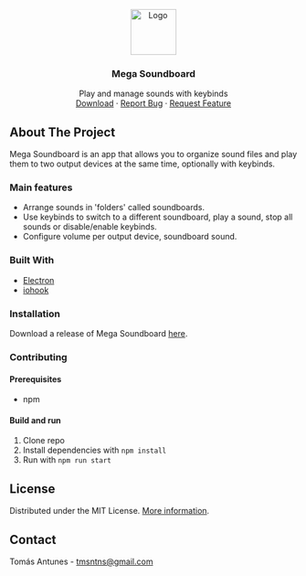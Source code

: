 <!-- PROJECT LOGO -->
<p align="center">
  <img src="app/res/icon.ico" alt="Logo" width="80" height="80">
  <h3 align="center">Mega Soundboard</h3>

  <p align="center">
    Play and manage sounds with keybinds
    <br/>
    <a href="https://github.com/Tom4nt/Mega-Soundboard/releases">Download</a>
    ·
    <a href="https://github.com/Tom4nt/Mega-Soundboard/issues">Report Bug</a>
    ·
    <a href="https://github.com/Tom4nt/Mega-Soundboard/issues">Request Feature</a>
  </p>
</p>

<!-- ABOUT THE PROJECT -->
## About The Project
Mega Soundboard is an app that allows you to organize sound files and play them to two output devices at the same time, optionally with keybinds.

### Main features
* Arrange sounds in 'folders' called soundboards.
* Use keybinds to switch to a different soundboard, play a sound, stop all sounds or disable/enable keybinds.
* Configure volume per output device, soundboard sound.

### Built With
* [Electron](https://www.electronjs.org/)
* [iohook](https://wilix-team.github.io/iohook/)

### Installation
Download a release of Mega Soundboard [here](https://github.com/Tom4nt/Mega-Soundboard/releases).

### Contributing
#### Prerequisites
* npm
#### Build and run
1. Clone repo
2. Install dependencies with `npm install`
3. Run with `npm run start`


<!-- LICENSE -->
## License
Distributed under the MIT License. [More information](https://github.com/Tom4nt/Mega-Soundboard/blob/master/LICENSE).


<!-- CONTACT -->
## Contact

Tomás Antunes - tmsntns@gmail.com
